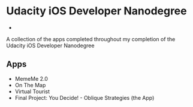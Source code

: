 # Udacity iOS Developer Nanodegree
-
A collection of the apps completed throughout my completion of the Udacity iOS Developer Nanodegree

## Apps
- MemeMe 2.0
- On The Map
- Virtual Tourist
- Final Project: You Decide! - Oblique Strategies (the App)





